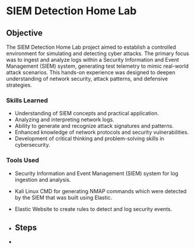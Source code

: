 # SIEM Detection Home Lab

## Objective

The SIEM Detection Home Lab project aimed to establish a controlled environment for simulating and detecting cyber attacks. The primary focus was to ingest and analyze logs within a Security Information and Event Management (SIEM) system, generating test telemetry to mimic real-world attack scenarios. This hands-on experience was designed to deepen understanding of network security, attack patterns, and defensive strategies.

### Skills Learned 

- Understanding of SIEM concepts and practical application.
- Analyzing and interpreting network logs.
- Ability to generate and recognize attack signatures and patterns.
- Enhanced knowledge of network protocols and security vulnerabilities.
- Development of critical thinking and problem-solving skills in cybersecurity.

### Tools Used

- Security Information and Event Management (SIEM) system for log ingestion and analysis.
- Kali Linux CMD for generating NMAP commands which were detected by the SIEM that was built using Elastic.
- Elastic Website to create rules to detect and log security events.

- ## Steps

- 
